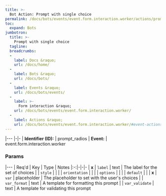 ```yaml
---
title: >-
  Bot Action: Prompt with single choice
permalink: /docs/bots/events/event.form.interaction.worker/actions/prompt_radios/
toc:
  expand: Bots
jumbotron:
  title: >-
    Prompt with single choice
  tagline: 
  breadcrumbs:
  -
    label: Docs &raquo;
    url: /docs/home/
  -
    label: Bots &raquo;
    url: /docs/bots/
  -
    label: Events &raquo;
    url: /docs/bots/events/
  -
    label: >-
      Form interaction &raquo;
    url: /docs/bots/events/event.form.interaction.worker/
  -
    label: Actions &raquo;
    url: /docs/bots/events/event.form.interaction.worker/#event-actions
---
```


|---
|-|-
| **Identifier (ID):** | prompt_radios
| **Event:** | event.form.interaction.worker

### Params

|---
| Req'd | Key | Type | Notes
|:-:|-|-|-
| **x** | `label` | text | The label for the set of choices
|  | `style` |  | 
|  | `orientation` |  | 
|  | `options` |  | 
|  | `default` |  | 
| **x** | `var` | placeholder | The placeholder to set with the user's choices
|  | `var_format` | text | A template for formatting this prompt
|  | `var_validate` | text | A template for validating this prompt
